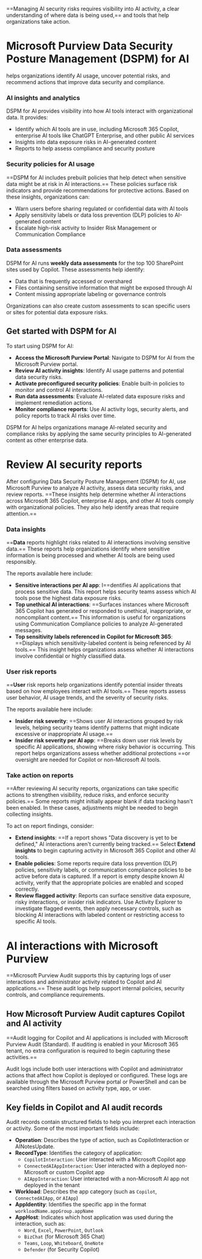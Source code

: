 
==Managing AI security risks requires visibility into AI activity, a clear understanding of where data is being used,== and tools that help organizations take action. 

# **Microsoft Purview Data Security Posture Management (DSPM) for AI**
helps organizations identify AI usage, uncover potential risks, and recommend actions that improve data security and compliance.

### AI insights and analytics

DSPM for AI provides visibility into how AI tools interact with organizational data. It provides:

- Identify which AI tools are in use, including Microsoft 365 Copilot, enterprise AI tools like ChatGPT Enterprise, and other public AI services
- Insights into data exposure risks in AI-generated content
- Reports to help assess compliance and security posture

### Security policies for AI usage

==DSPM for AI includes prebuilt policies that help detect when sensitive data might be at risk in AI interactions.== These policies surface risk indicators and provide recommendations for protective actions. Based on these insights, organizations can:

- Warn users before sharing regulated or confidential data with AI tools
- Apply sensitivity labels or data loss prevention (DLP) policies to AI-generated content
- Escalate high-risk activity to Insider Risk Management or Communication Compliance

### Data assessments

DSPM for AI runs **weekly data assessments** for the top 100 SharePoint sites used by Copilot. These assessments help identify:

- Data that is frequently accessed or overshared
- Files containing sensitive information that might be exposed through AI
- Content missing appropriate labeling or governance controls

Organizations can also create custom assessments to scan specific users or sites for potential data exposure risks.


## Get started with DSPM for AI

To start using DSPM for AI:

- **Access the Microsoft Purview Portal**: Navigate to DSPM for AI from the Microsoft Purview portal.
- **Review AI activity insights**: Identify AI usage patterns and potential data security risks.
- **Activate preconfigured security policies**: Enable built-in policies to monitor and control AI interactions.
- **Run data assessments**: Evaluate AI-related data exposure risks and implement remediation actions.
- **Monitor compliance reports**: Use AI activity logs, security alerts, and policy reports to track AI risks over time.

DSPM for AI helps organizations manage AI-related security and compliance risks by applying the same security principles to AI-generated content as other enterprise data.

# Review AI security reports

After configuring Data Security Posture Management (DSPM) for AI, use Microsoft Purview to analyze AI activity, assess data security risks, and review reports. ==These insights help determine whether AI interactions across Microsoft 365 Copilot, enterprise AI apps, and other AI tools comply with organizational policies. They also help identify areas that require attention.==

### Data insights

==**Data** reports highlight risks related to AI interactions involving sensitive data.== These reports help organizations identify where sensitive information is being processed and whether AI tools are being used responsibly.

The reports available here include:

- **Sensitive interactions per AI app**: I==dentifies AI applications that process sensitive data. This report helps security teams assess which AI tools pose the highest data exposure risks.
- **Top unethical AI interactions**: ==Surfaces instances where Microsoft 365 Copilot has generated or responded to unethical, inappropriate, or noncompliant content.== This information is useful for organizations using Communication Compliance policies to analyze AI-generated messages.
- **Top sensitivity labels referenced in Copilot for Microsoft 365**: ==Displays which sensitivity-labeled content is being referenced by AI tools.== This insight helps organizations assess whether AI interactions involve confidential or highly classified data.

### User risk reports

==**User** risk reports help organizations identify potential insider threats based on how employees interact with AI tools.== These reports assess user behavior, AI usage trends, and the severity of security risks.

The reports available here include:

- **Insider risk severity**: ==Shows user AI interactions grouped by risk levels, helping security teams identify patterns that might indicate excessive or inappropriate AI usage.==
- **Insider risk severity per AI app**: ==Breaks down user risk levels by specific AI applications, showing where risky behavior is occurring. This report helps organizations assess whether additional protections ==or oversight are needed for Copilot or non-Microsoft AI tools.

### Take action on reports

==After reviewing AI security reports, organizations can take specific actions to strengthen visibility, reduce risks, and enforce security policies.== Some reports might initially appear blank if data tracking hasn't been enabled. In these cases, adjustments might be needed to begin collecting insights.

To act on report findings, consider:

- **Extend insights**: ==If a report shows "Data discovery is yet to be defined," AI interactions aren't currently being tracked.== Select **Extend insights** to begin capturing activity in Microsoft 365 Copilot and other AI tools.
- **Enable policies**: Some reports require data loss prevention (DLP) policies, sensitivity labels, or communication compliance policies to be active before data is captured. If a report is empty despite known AI activity, verify that the appropriate policies are enabled and scoped correctly.
- **Review flagged activity**: Reports can surface sensitive data exposure, risky interactions, or insider risk indicators. Use Activity Explorer to investigate flagged events, then apply necessary controls, such as blocking AI interactions with labeled content or restricting access to specific AI tools.

# AI interactions with Microsoft Purview
==Microsoft Purview Audit supports this by capturing logs of user interactions and administrator activity related to Copilot and AI applications.== These audit logs help support internal policies, security controls, and compliance requirements.

## How Microsoft Purview Audit captures Copilot and AI activity

==Audit logging for Copilot and AI applications is included with Microsoft Purview Audit (Standard). If auditing is enabled in your Microsoft 365 tenant, no extra configuration is required to begin capturing these activities.==

Audit logs include both user interactions with Copilot and administrator actions that affect how Copilot is deployed or configured. These logs are available through the Microsoft Purview portal or PowerShell and can be searched using filters based on activity type, app, or user.


## Key fields in Copilot and AI audit records

Audit records contain structured fields to help you interpret each interaction or activity. Some of the most important fields include:

- **Operation**: Describes the type of action, such as CopilotInteraction or AINotesUpdate.
- **RecordType**: Identifies the category of application:
    - `CopilotInteraction`: User interacted with a Microsoft Copilot app
    - `ConnectedAIAppInteraction`: User interacted with a deployed non-Microsoft or custom Copilot app
    - `AIAppInteraction`: User interacted with a non-Microsoft AI app not deployed in the tenant
- **Workload**: Describes the app category (such as `Copilot`, `ConnectedAIApp`, or `AIApp`)
- **AppIdentity**: Identifies the specific app in the format `workloadName.appGroup.appName`
- **AppHost**: Indicates which host application was used during the interaction, such as:
    - `Word`, `Excel`, `PowerPoint`, `Outlook`
    - `BizChat` (for Microsoft 365 Chat)
    - `Teams`, `Loop`, `Whiteboard`, `OneNote`
    - `Defender` (for Security Copilot)